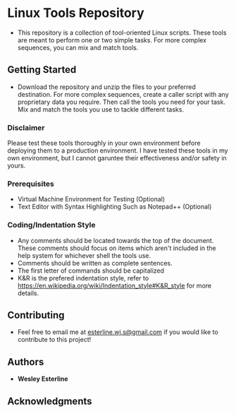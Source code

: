 # Linux Tools Repository

* This repository is a collection of tool-oriented Linux scripts. These tools are meant to perform one or two simple tasks. For more complex sequences, you can mix and match tools.

## Getting Started

* Download the repository and unzip the files to your preferred destination. For more complex sequences, create a caller script with any proprietary data you require. Then call the tools you need for your task. Mix and match the tools you use to tackle different tasks.

### Disclaimer
Please test these tools thoroughly in your own environment before deploying them to a production environment. I have tested these tools in my own environment, but I cannot garuntee their effectiveness and/or safety in yours.

### Prerequisites

* Virtual Machine Environment for Testing (Optional)
* Text Editor with Syntax Highlighting Such as Notepad++ (Optional)

### Coding/Indentation Style

* Any comments should be located towards the top of the document. These comments should focus on items which aren't included in the help system for whichever shell the tools use.
* Comments should be written as complete sentences.
* The first letter of commands should be capitalized
* K&R is the prefered indentation style, refer to https://en.wikipedia.org/wiki/Indentation_style#K&R_style for more details.

## Contributing

* Feel free to email me at esterline.wj.s@gmail.com if you would like to contribute to this project!

## Authors

* **Wesley Esterline**

## Acknowledgments